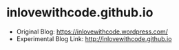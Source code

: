 # inlovewithcode.github.io

* Original Blog: https://inlovewithcode.wordpress.com/
* Experimental Blog Link: http://inlovewithcode.github.io

